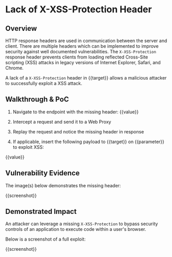 # Lack of X-XSS-Protection Header

## Overview

HTTP response headers are used in communication between the server and client. There are multiple headers which can be implemented to improve security against well documented vulnerabilities. The `X-XSS-Protection` response header prevents clients from loading reflected Cross-Site scripting (XSS) attacks in legacy versions of Internet Explorer, Safari, and Chrome.

A lack of a `X-XSS-Protection` header in {{target}} allows a malicious attacker to successfully exploit a XSS attack.

## Walkthrough & PoC

1. Navigate to the endpoint with the missing header: {{value}}

1. Intercept a request and send it to a Web Proxy

1. Replay the request and notice the missing header in response

1. If applicable, insert the following payload to {{target}} on {{parameter}} to exploit XSS:

{{value}}

## Vulnerability Evidence

The image(s) below demonstrates the missing header:

{{screenshot}}

## Demonstrated Impact

An attacker can leverage a missing `X-XSS-Protection` to bypass security controls of an application to execute code within a user's browser.

Below is a screenshot of a full exploit:

{{screenshot}}
